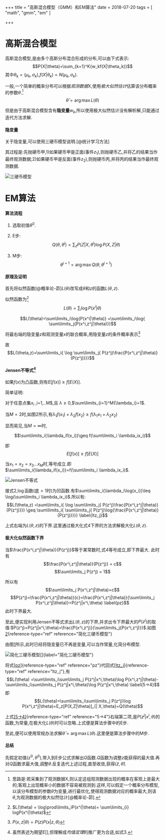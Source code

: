 +++
title = "高斯混合模型（GMM）和EM算法"
date = 2018-07-20
tags = [
    "math",
    "gmm",
    "em"
]

+++



高斯混合模型
============

高斯混合模型,是由多个高斯分布混合形成的分布,可以由下式表示:
$$P(X|\theta)=\sum_{k=1}^K{w_kf(X|\theta_k)}$$
其中$\theta_k=(\mu_k,\sigma_k)$,$f(X|\theta_k)=N(\mu_k,\sigma_k)$.

一般,一个简单的概率分布可以根据*观测数据*X,使用*极大似然估计*估算该分布概率的参数$\theta$.[^1]
$$\hat{\theta}=\arg\max L(\theta)$$

但是由于高斯混合模型含有**隐变量**$w_k$,所以使用极大似然估计没有解析解,只能通过迭代方法求解.

<!--more-->

#### 隐变量

关于隐变量,可以使用三硬币模型说明.[@统计学习方法]

其过程是:先抛硬币甲,1)如果硬币甲是正面(事件$z_1$),则抛硬币乙,并将乙的结果当作最终观测数据;2)如果硬币甲是反面(事件$z_2$),则抛硬币丙,并将丙的结果当作最终观测数据.

![三硬币模型](./1.png)

EM算法
======

#### 算法流程

1.  选取初值$\theta^{0}$.

2.  E步:$$Q(\theta,\theta^{i})=\sum_z P(Z|X,\theta^{i})\log{P(X,Z|\theta)}$$

3.  M步:$$\theta^{i+1}=\arg\max Q(\theta,\theta^{i+1})$$

#### 原理及证明

首先将似然函数[@概率论-茆]$L(\theta)$改写成$\theta$和$z$的函数$L(\theta,z)$.

似然函数为[^2] $$L(\theta)=\sum_i \log P(x^i|\theta)$$

$$L(\theta)=\sum\limits_i\log{P(x^i|\theta)}
    =\sum\limits_i\log{ \sum\limits_j{P(x^i,z^j|\theta)}}$$

将最右端的隐变量$z$和观测变量$x$的联合概率,用隐变量$z$的条件概率表示[^3]

故
$$L(\theta,z)=\sum\limits_i{ \log \sum\limits_j{ P(z^j)\frac{P(x^i,z^j|\theta)}{P(z^j)}}}$$

#### Jensen不等式[^4]

如果$f(x)$为凸函数,则有$E[f(x)] \geq f[E(X)]$.

简单证明:

对于任意点集${x_i}$ ,i=1,..M$,且 $\lambda \geq0$,$\sum\limits_{i=1}^M{\lambda_i}=1$.

当$M=2$时,如图2所示,有$\lambda_1f(x_1)+\lambda_2f(x_2)\geq f(\lambda_1x_1+\lambda_2x_2)$

显而易见,当$M=\infty$时,

$$\sum\limits_i{\lambda_if(x_i)}\geq f(\sum\limits_i \lambda_ix_i)$$

即$$E[f(x)] \geq f[E(X)]$$

当$x_1=x_2=x_3...x_M$时,等号成立.即$\sum\limits_i{\lambda_if(x_i)}=f(\sum\limits_i \lambda_ix_i)$.

![Jensen不等式](./2.png)

接式2,$\log$函数(底$>1$时)为凹函数.有$\sum\limits_i{\lambda_i\log(x_i)}\leq \log(\sum\limits_i \lambda_ix_i)$.所以有:
$$L(\theta,z)
    =\sum\limits_i{ \log \sum\limits_j{ P(z^j)\frac{P(x^i,z^j|\theta)}{P(z^j)}}}
    \geq \sum\limits_i{ \sum\limits_j{ P(z^j)\log{\frac{P(x^i,z^j|\theta)}{P(z^j)}}}}
\label{ltz_j}$$

上式右端为$L(\theta,z)$的下界.这里通过极大化式4下界的方法求解极大化$L(\theta,z)$.

#### 极大化似然函数下界

当$\frac{P(x^i,z^j|\theta)}{P(z^j)}$等于某常数时,式4等号成立,即下界最大.
此时有 $$\frac{P(x^i,z^j|\theta)}{P(z^j)} = c$$
$$\sum\limits_j P(z^j) = 1$$

所以有$$\sum\limits_j P(x^i,z^j|\theta)=c$$
$$P(z^j)=\frac{P(x^i,z^j|\theta)}{c}=\frac{P(x^i,z^j|\theta)}{\sum\limits_j P(x^i,z^j|\theta)}=P(z^j|x^i,\theta)
\label{pz}$$ 此时下界最大.

至此,便实现利用Jensen不等式求出$L(\theta,z)$的下界,并求出令下界最大的$P(z^j)$的取值:$P(z^j)=P(z^j|x^i,\theta)=\frac{P(x^i,z^j)}{\sum\limits_j{P(x^i,z^j)}}$.如图[2](#简化三硬币模型){reference-type="ref"
reference="简化三硬币模型"}

由图[1](#三硬币模型)所示,此时已经将隐变量已不再是变量,可以当作常量,化简分布模型.

![简化三硬币模型[]{label="简化三硬币模型"}](./3.png)

将式[\[pz\]](#pz){reference-type="ref"
reference="pz"}代回式[\[ltz\_j\]](#ltz_j){reference-type="ref"
reference="ltz_j"},有 $$L(\theta)
    =\sum\limits_i\sum\limits_j P(z^j|x^i,\theta)\log P(x^i,z^j|\theta)-\sum\limits_i\sum\limits_j P(z^j|x^i,\theta)\log P(z^j|x^i,\theta)
\label{5->4}$$
即$$L(\theta)=\sum\limits_i\sum\limits_j P(z^j)\log P(x^i,z^j|\theta)=E_z[P(X,Z|\theta)]_{|
X,\theta}=Q(\theta)$$

上式[\[5-\>4\]](#5->4){reference-type="ref"
reference="5->4"}右端第二项,是$P(z^j|x^i,\theta)$的函数,为常量,在极大化$L(\theta)$时可以忽略.上式便是算法步骤中的E步.

至此,便可以使用常规办法求解$\hat{\theta}=\arg\max{L(\theta)}$.这里便是算法步骤中的M步.

#### 总结

先假定初值$(z^0,\theta^0)$,带入到E步公式求解出$Q$函数.$Q$函数为调整$z$能获得的最大值.再对$Q$函数求最大值,调整$\theta$.反复迭代上述过程,直至收敛,获得$(\hat{z},\hat{\theta})$.

[^1]: 思路是:若采集到了观测数据X,则认定这组观测数据出现的概率在客观上是最大的;客观上出现概率小的数据不容易被观测到.这样,可以假定一个概率分布模型,以该分布模型的参数$\theta$为变量,进行最优化,使得观测数据对应的概率最大,则该$\theta$,为观测数据的极大似然估计[@概率论-茆].

[^2]: $L(\theta) = \log\prod\limits_iP(x^i|\theta)= \sum\limits_{i} logP(x^i|\theta)$

[^3]: $P(x,z|\theta)=P(z)P(x|z,\theta)$

[^4]: 虽然表述为期望$E[]$,但理解成*均值定理*的推广更为合适,如式3.
